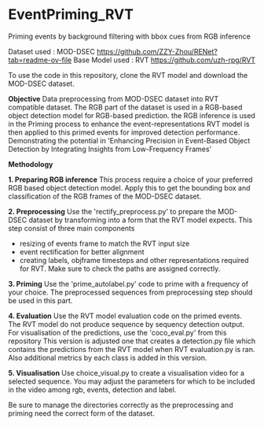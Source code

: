 # EventPriming_RVT
Priming events by background filtering with bbox cues from RGB inference

Dataset used : MOD-DSEC https://github.com/ZZY-Zhou/RENet?tab=readme-ov-file
Base Model used : RVT   https://github.com/uzh-rpg/RVT

To use the code in this repository, clone the RVT model and download the MOD-DSEC dataset.

**Objective**
Data preprocessing from MOD-DSEC dataset into RVT compatible dataset.
The RGB part of the dataset is used in a RGB-based object detection model for RGB-based prediction.
the RGB inference is used in the Priming process to enhance the event-representations
RVT model is then applied to this primed events for improved detection performance.
Demonstrating the potential in 'Enhancing Precision in Event-Based Object Detection by Integrating Insights from Low-Frequency Frames'

**Methodology**

**1. Preparing RGB inference**
This process require a choice of your preferred RGB based object detection model.
Apply this to get the bounding box and classification of the RGB frames of the MOD-DSEC dataset.

**2. Preprocessing**
Use the 'rectify_preprocess.py' to prepare the MOD-DSEC dataset by transforming into a form that the RVT model expects.
This step consist of three main components
   - resizing of events frame to match the RVT input size
   - event rectification for better alignment
   - creating labels, objframe timesteps and other representations required for RVT.
Make sure to check the paths are assigned correctly.

**3. Priming**
Use the 'prime_autolabel.py' code to prime with a frequency of your choice.
The preprocessed sequences from preprocessing step should be used in this part.

**4. Evaluation**
Use the RVT model evaluation code on the primed events.
The RVT model do not produce sequence by sequency detection output. For visualisation of the predictions, use the 'coco_eval.py' from this repository
This version is adjusted one that creates a detection.py file which contains the predictions from the RVT model when RVT evaluation.py is ran.
Also additional metrics by each class is added in this version.

**5. Visualisation**
Use choice_visual.py to create a visualisation video for a selected sequence.
You may adjust the parameters for which to be included in the video among rgb, events, detection and label.


Be sure to manage the directories correctly as the preprocessing and priming need the correct form of the dataset.

